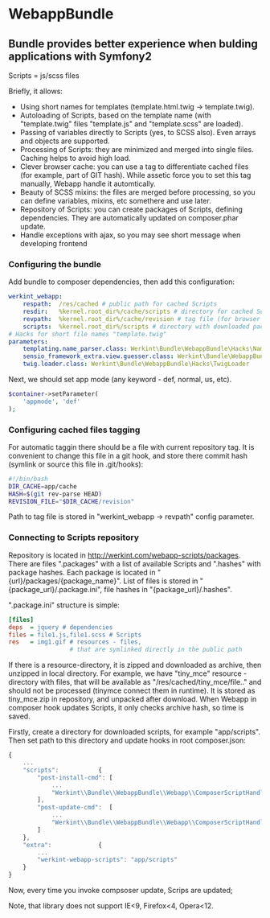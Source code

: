 WebappBundle
===============

## Bundle provides better experience when bulding applications with Symfony2

Scripts = js/scss files

Briefly, it allows:
* Using short names for templates (template.html.twig -> template.twig).
* Autoloading of Scripts, based on the template name (with "template.twig" files "template.js" and "template.scss" are loaded).
* Passing of variables directly to Scripts (yes, to SCSS also). Even arrays and objects are supported.
* Processing of Scripts: they are minimized and merged into single files. Caching helps to avoid high load.
* Clever browser cache: you can use a tag to differentiate cached files (for example, part of GIT hash). While assetic force you to set this tag manually, Webapp handle it automtically.
* Beauty of SCSS mixins: the files are merged before processing, so you can define variables, mixins, etc somethere and use later.
* Repository of Scripts: you can create packages of Scripts, defining dependencies. They are automatically updated on composer.phar update.
* Handle exceptions with ajax, so you may see short message when developing frontend

### Configuring the bundle

Add bundle to composer dependencies, then add this configuration:

```yaml
werkint_webapp:
    respath:  /res/cached # public path for cached Scripts
    resdir:   %kernel.root_dir%/cache/scripts # directory for cached Scripts
    revpath:  %kernel.root_dir%/cache/revision # tag file (for browser cache)
    scripts:  %kernel.root_dir%/scripts # directory with downloaded packages
# Hacks for short file names "template.twig"
parameters:
    templating.name_parser.class: Werkint\Bundle\WebappBundle\Hacks\NameParser
    sensio_framework_extra.view.guesser.class: Werkint\Bundle\WebappBundle\Hacks\TemplateGuesser
    twig.loader.class: Werkint\Bundle\WebappBundle\Hacks\TwigLoader
```

Next, we should set app mode (any keyword - def, normal, us, etc).

```php
$container->setParameter(
    'appmode', 'def'
);
```

### Configuring cached  files tagging

For automatic taggin there should be a file with current repository tag. It is convenient to change this file in a git hook, and store there commit hash (symlink or source this file in .git/hooks):
```bash
#!/bin/bash
DIR_CACHE=app/cache
HASH=$(git rev-parse HEAD)
REVISION_FILE="$DIR_CACHE/revision"
```

Path to tag file is stored in "werkint_webapp -> revpath" config parameter.

### Connecting to Scripts repository

Repository is located in http://werkint.com/webapp-scripts/packages. There are files ".packages" with a list of available Scripts and ".hashes" with package hashes. Each package is located in "{url}/packages/{package_name}". List of files is stored in "{package_url}/.package.ini", file hashes in "{package_url}/.hashes".

".package.ini" structure is simple:
```ini
[files]
deps  = jquery # dependencies
files = file1.js,file1.scss # Scripts
res   = img1.gif # resources - files,
                 # that are symlinked directly in the public path
```

If there is a resource-directory, it is zipped and downloaded as archive, then unzipped in local directory. For example, we have "tiny_mce" resource - directory with files, that will be available as "/res/cached/tiny_mce/file.." and should not be processed (tinymce connect them in runtime). It is stored as tiny_mce.zip in repository, and unpacked after download. When Webapp in composer hook updates Scripts, it only checks archive hash, so time is saved.

Firstly, create a directory for downloaded scripts, for example "app/scripts". Then set path to this directory and update hooks in root composer.json:
```javascript
{
    ...
    "scripts":           {
        "post-install-cmd": [
            ...
            "Werkint\\Bundle\\WebappBundle\\Webapp\\ComposerScriptHandler::updateScripts"
        ],
        "post-update-cmd":  [
            ...
            "Werkint\\Bundle\\WebappBundle\\Webapp\\ComposerScriptHandler::updateScripts"
        ]
    },
    "extra":             {
        ...
        "werkint-webapp-scripts": "app/scripts"
    }
}
```

Now, every time you invoke compsoser update, Scrips are updated;

Note, that library does not support IE<9, Firefox<4, Opera<12.